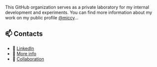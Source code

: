 This GitHub organization serves as a private laboratory for my internal development and experiments. You can find more information about my work on my public profile [@miccy](https://github.com/miccy)...

## 📫 Contacts

- 🔗 [LinkedIn](https://www.linkedin.com/in/miccy)
- 📧 [More info](mailto:info@miccy.dev)
- 📧 [Collaboration](mailto:jobs@miccy.dev)
